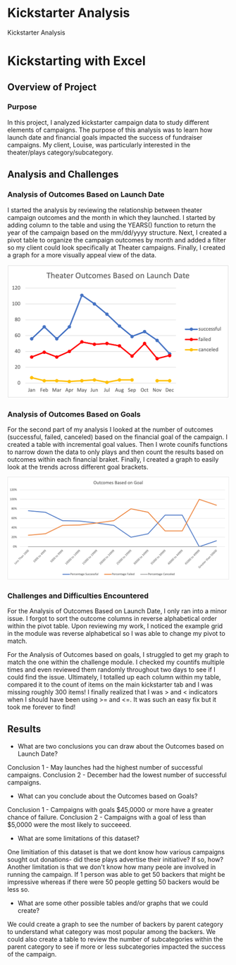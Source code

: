 # Kickstarter Analysis
Kickstarter Analysis

# Kickstarting with Excel

## Overview of Project

### Purpose
In this project, I analyzed kickstarter campaign data to study different elements of campaigns. The purpose of this analysis was to learn how launch date and financial goals impacted the success of fundraiser campaigns. My client, Louise, was particularly interested in the theater/plays category/subcategory. 

## Analysis and Challenges

### Analysis of Outcomes Based on Launch Date
I started the analysis by reviewing the relationship between theater campaign outcomes and the month in which they launched. I started by adding column to the table and using the YEARS() function to return the year of the campaign based on the mm/dd/yyyy structure. Next, I created a pivot table to organize the campaign outcomes by month and added a filter so my client could look specifically at Theater campaigns. Finally, I created a graph for a more visually appeal view of the data.

![Theater Campaign Outcomes Based on Launch Date](/Resources/Theater_Outcomes_vs_Launch.png)

### Analysis of Outcomes Based on Goals
For the second part of my analysis I looked at the number of outcomes (successful, failed, canceled) based on the financial goal of the campaign. I created a table with incremental goal values. Then I wrote counifs functions to narrow down the data to only plays and then count the results based on outcomes within each financial braket. Finally, I created a graph to easily look at the trends across different goal brackets. 

![Play Campaign Outcomes Based on Financial Goal](/Resources/Outcomes_vs_Goals.png)

### Challenges and Difficulties Encountered
For the Analysis of Outcomes Based on Launch Date, I only ran into a minor issue. I forgot to sort the outcome columns in reverse alphabetical order within the pivot table. Upon reviewing my work, I noticed the example grid in the module was reverse alphabetical so I was able to change my pivot to match. 

For the Analysis of Outcomes based on goals, I struggled to get my graph to match the one within the challenge module. I checked my countifs multiple times and even reviewed them randomly throughout two days to see if I could find the issue. Ultimately, I totalled up each column within my table, compared it to the count of items on the main kickstarter tab and I was missing roughly 300 items! I finally realized that I was > and < indicators when I should have been using >= and <=. It was such an easy fix but it took me forever to find!

## Results

- What are two conclusions you can draw about the Outcomes based on Launch Date?

Conclusion 1 - May launches had the highest number of successful campaigns.
Conclusion 2 - December had the lowest number of successful campaigns.

- What can you conclude about the Outcomes based on Goals?

Conclusion 1 - Campaigns with goals $45,0000 or more have a greater chance of failure. 
Conclusion 2 - Campaigns with a goal of less than $5,0000 were the most likely to succeeed. 

- What are some limitations of this dataset?

One limitiation of this dataset is that we dont know how various campaigns sought out donations- did these plays advertise their initiative? If so, how? Another limitation is that we don't know how many peole are involved in running the campaign. If 1 person was able to get 50 backers that might be impressive whereas if there were 50 people getting 50 backers would be less so. 

- What are some other possible tables and/or graphs that we could create?

We could create a graph to see the number of backers by parent category to understand what category was most popular among the backers. We could also create a table to review the number of subcategories within the parent category to see if more or less subcategories impacted the success of the campaign. 

